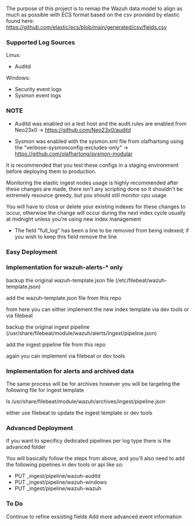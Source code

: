 The purpose of this project is to remap the Wazuh data model to align as much as possible with ECS format based on the csv provided by elastic found here: https://github.com/elastic/ecs/blob/main/generated/csv/fields.csv

### Supported Log Sources ###

Linux:
- Auditd

Windows:
- Security event logs
- Sysmon event logs

### NOTE ###

- Auditd was enabled on a test host and the audit.rules are enabled from Neo23x0 -> https://github.com/Neo23x0/auditd

- Sysmon was enabled with the sysmon.xml file from olafhartong using the "verbose-sysmonconfig-excludes-only" -> https://github.com/olafhartong/sysmon-modular

It is recommended that you test these configs in a staging environment before deploying them to production.

Monitoring the elastic ingest nodes usage is highly recommended after these changes are made, there isn't any scripting done so it shouldn't be extremely resource greedy, but you should still monitor cpu usage

You will have to close or delete your existing indexes for these changes to occur, otherwise the change will occur during the next index cycle usually at midnight unless you're using new index management

- The field "full_log" has been a line to be removed from being indexed; if you wish to keep this field remove the line

### Easy Deployment ###

### Implementation for wazuh-alerts-* only ###

backup the original wazuh-template.json file (/etc/filebeat/wazuh-template.json)

add the wazuh-template.json file from this repo 

from here you can either implement the new index template via dev tools or via filebeat

backup the original ingest pipeline (/usr/share/filebeat/module/wazuh/alerts/ingest/pipeline.json)

add the ingest pipeline file from this repo

again you can implement via filebeat or dev tools

### Implementation for alerts and archived data ###

The same process will be for archives however you will be targeting the following file for ingest template

ls /usr/share/filebeat/module/wazuh/archives/ingest/pipeline.json

either use filebeat to update the ingest template or dev tools

### Advanced Deployment ###

If you want to specificy dedicated pipelines per log type there is the advanced folder

You will basically follow the steps from above, and you'll also need to add the following pipelines in dev tools or api like so:

- PUT _ingest/pipeline/wazuh-auditd
- PUT _ingest/pipeline/wazuh-windows
- PUT _ingest/pipeline/wazuh-wazuh

### To Do ###

Continue to refine exsisting fields
Add more advanced event information




